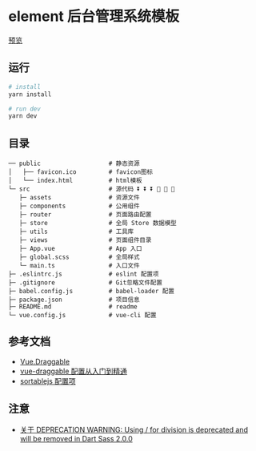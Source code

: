 # element 后台管理系统模板

[预览](https://sunshinemoment.github.io/element-admin/)

## 运行

```bash
# install
yarn install

# run dev
yarn dev
```

## 目录

```
── public                   # 静态资源
│   ├── favicon.ico         # favicon图标
│   └── index.html          # html模板
└─ src                      # 源代码 ⏬ ⏬ ⏬ 🚀 🚀 🚀
   ├─ assets                # 资源文件
   ├─ components            # 公用组件
   ├─ router                # 页面路由配置
   ├─ store                 # 全局 Store 数据模型
   ├─ utils                 # 工具库
   ├─ views                 # 页面组件目录
   ├─ App.vue               # App 入口
   ├─ global.scss           # 全局样式
   └─ main.ts               # 入口文件
├─ .eslintrc.js             # eslint 配置项
├─ .gitignore               # Git忽略文件配置
├─ babel.config.js          # babel-loader 配置
├─ package.json             # 项目信息
├─ README.md                # readme
└─ vue.config.js            # vue-cli 配置
```

## 参考文档

- [Vue.Draggable](https://sortablejs.github.io/Vue.Draggable/#/simple)
- [vue-draggable 配置从入门到精通](https://segmentfault.com/a/1190000021376720)
- [sortablejs 配置项](http://www.sortablejs.com/options.html)

## 注意

- [关于 DEPRECATION WARNING: Using / for division is deprecated and will be removed in Dart Sass 2.0.0](https://blog.csdn.net/sinat_39956944/article/details/119280680)
